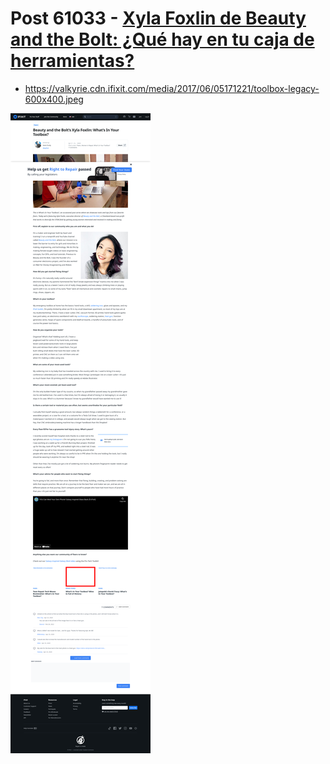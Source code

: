 # Post 61033 - [Xyla Foxlin de Beauty and the Bolt: ¿Qué hay en tu caja de herramientas?](https://www.ifixit.com/News/61033/xyla-foxlin-de-beauty-and-the-bolt-que-hay-en-tu-caja-de-herramientas)

- https://valkyrie.cdn.ifixit.com/media/2017/06/05171221/toolbox-legacy-600x400.jpeg

![screencap](screenshots/3e95528e-545a-4b8b-b6bc-b618e93ba78a.png)
